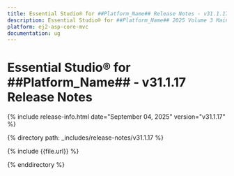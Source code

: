 ```yaml
---
title: Essential Studio® for ##Platform_Name## Release Notes - v31.1.17
description: Essential Studio® for ##Platform_Name## 2025 Volume 3 Main Release - Release Notes - v31.1.17
platform: ej2-asp-core-mvc
documentation: ug
---
```


# Essential Studio® for ##Platform_Name## - v31.1.17 Release Notes 

{% include release-info.html date="September 04, 2025"  version="v31.1.17" %}

{% directory path: _includes/release-notes/v31.1.17 %}

{% include {{file.url}} %}

{% enddirectory %}